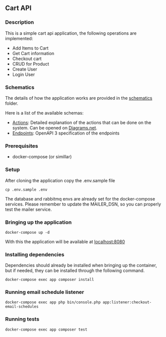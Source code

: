 ## Cart API

### Description

This is a simple cart api application, the following operations are implemented:

* Add Items to Cart
* Get Cart information
* Checkout cart
* CRUD for Product
* Create User
* Login User

### Schematics

The details of how the application works are provided in the [schematics](docs/schematics) folder.

Here is a list of the available schemas: 

* [Actions](/docs/schematics/actions.drawio.xml): Detailed explanation of the actions that can be done on the system. Can be opened on [Diagrams.net](https://diagrams.net).
* [Endpoints](/docs/api/cart-api.yaml): OpenAPI 3 specification of the endpoints 

### Prerequisites

* docker-compose (or simillar)

### Setup

After cloning the application copy the .env.sample file

```shell
cp .env.sample .env
```

The database and rabbitmq envs are already set for the docker-compose services.
Please remember to update the MAILER_DSN, so you can properly test the mailer service.

### Bringing up the application

```shell
docker-compose up -d
```

With this the application will be available at [localhost:8080](http://localhost:8080)

### Installing dependencies

Dependencies should already be installed when bringing up the container,
but if needed, they can be installed through the following command.

```shell
docker-compose exec app composer install
```

### Running email schedule listener

```shell
docker-compose exec app php bin/console.php app:listener:checkout-email-schedules
```

### Running tests

```shell
docker-compose exec app composer test
```
